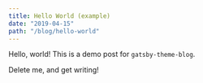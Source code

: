 ```yaml
---
title: Hello World (example)
date: "2019-04-15"
path: "/blog/hello-world"
---
```


Hello, world! This is a demo post for `gatsby-theme-blog`.

Delete me, and get writing!
